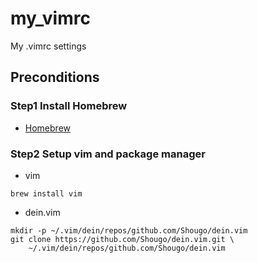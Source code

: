 # my_vimrc
My .vimrc settings

## Preconditions
### Step1 Install Homebrew

* [Homebrew](https://brew.sh/index_ja.html)

### Step2 Setup vim and package manager
* vim 
```
brew install vim
```
* dein.vim
```
mkdir -p ~/.vim/dein/repos/github.com/Shougo/dein.vim
git clone https://github.com/Shougo/dein.vim.git \
    ~/.vim/dein/repos/github.com/Shougo/dein.vim
```
